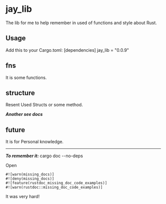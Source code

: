 # jay_lib
The lib for me to help remember in used of functions and style about Rust.

## Usage
Add this to your Cargo.toml:
[dependencies]
jay_lib = "0.0.9"

## fns
It is some functions.

## structure
Resent Used Structs or some method.

***Another see docs***


## future
It is for Personal knowledge.

















---

***To remember it:***
cargo doc --no-deps

Open
```
#![warn(missing_docs)]
#![deny(missing_docs)]
#![feature(rustdoc_missing_doc_code_examples)]
#![warn(rustdoc::missing_doc_code_examples)]
```
It was very hard!